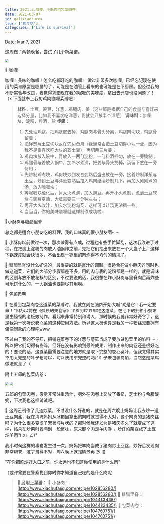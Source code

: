 ```yaml
---
title: 2021.3.咖喱、小酥肉与包菜肉卷
date: 2021-03-07
id: galixiaosurou
tags: ['食与炊']
categories: ['Life is survival']
---
```



Date: Mar 7, 2021

这周做了两顿晚餐，尝试了几个新菜谱。

<!--more-->

<img src="https://ftp.bmp.ovh/imgs/2021/03/8ce7ea1d9895f123.jpg" style="zoom: 67%;" />


🍚 咖喱

咖喱！美味的咖喱！怎么吃都好吃的咖喱！
做过非常多次咖喱，已经忘记现在使用的菜谱原型是哪里的了，可能是在油管上看来的也可能是在下厨房。但经过我的不断实验与改良，我觉得凭借现在我的咖喱的美味度，拿出去开店也没问题了！（x
下面就奉上我的鸡肉咖喱菜谱吧：

> **材料**：土豆，豌豆，洋葱，鸡腿肉，姜（这些都是根据自己的食量与喜好来选择分量，比如我不喜欢吃洋葱，我就会只放半个洋葱）
> **调味料**：咖喱块，淀粉，料酒，盐
> **步骤**：
> 1. 先处理鸡腿，把鸡腿皮去掉，鸡腿肉与骨头分离，鸡腿肉切块，鸡腿骨留着；
> 2. 把洋葱与土豆切块放在旁边备用（我通常会把土豆切得小块一些，因为我不是很喜欢吃大块的软土豆），再切两三片姜；
> 3. 鸡肉块放入碗中，再放入一两勺淀粉，一勺料酒拌匀，放在一旁腌制；
> 4. 鸡腿骨与姜放入锅中，加冷水煮沸，把姜与骨头扔掉，汤留下放在一旁待用；
> 5. 先炒制鸡肉块，鸡肉块炒到发白变熟后盛出放在一旁，接着炒制洋葱与土豆，炒到土豆与洋葱变熟后加入鸡肉继续炒制几下，再加入刚刚煮的汤，放入咖喱块；
> 6. 等咖喱块融化后，用大火煮沸，加入豌豆，再开小火煮制，煮到土豆软烂与豌豆变熟，大概需要三十分钟左右；
> 7. 再开大火收汁，加入水淀粉勾芡，这样可以让汤更浓稠一些。
> 8. 当当当，你的美味咖喱就这样制作成功啦~




🍚小酥肉与糖醋里脊

总之都是适合小朋友吃的料理，我的口味真的很小朋友啊······

🔹 小酥肉以前做过一次，那次做得有点咸，过程也有些手忙脚乱，这次我改进了过程，在把裹上淀粉的肉放入油锅炸之前，先把它们捡出来放在一个大盘子上，这样下锅速度就会快很多，不会出现一锅里的肉炸得不均匀的情况了。

🔹 糖醋里脊没什么好说的，最重要的就是酱汁的调制，很适合在做小酥肉的同时也做这道菜，它们的大部分步骤都差不多，用的肉与裹的淀粉都是一样的，就是调味的区别与放不放花椒的区别，不过要说的话，我很想在炸小酥肉与里脊肉后再炸些可乐饼什么的，一大锅油也要物尽其用啊。




🍚 包菜肉卷

🔹 在看到包菜肉卷这道菜的菜谱时，我就立刻在脑内开始大喊“就是它！我一定要做！”因为以前在《孤独的美食家》里看到过五郎吃这道菜，在地下的拥挤小餐馆里由怪怪的老板娘制作，看起来非常特别和诱人，那时候的我就非常好奇它了，这是我第一次听说卷心菜的这种使用方法。所以这大概也算是我的一种粉丝想要拥有偶像同款的心理吧www

不过由于我的不仔细，把铺在菜卷下的洋葱与蘑菇当成了要放进包菜里的馅料······所以把它们切得有些碎，但好在没有影响到最终成果，制作出来的肉卷还是很好吃的！要说的话，这道菜最需要注意的地方就是取下完整的卷心菜叶，但我觉得其实不用太完整的叶子也可以，可以使用不完整的两片叶子来包裹肉馅，当然这是菜鸡做法就是了（

附上五郎的包菜肉卷：

<img src="https://ftp.bmp.ovh/imgs/2021/03/747c602eb84265c2.jpg" style="zoom:67%;" />

<img src="https://ftp.bmp.ovh/imgs/2021/03/b561105e0b450c36.jpg" style="zoom:67%;" />

五郎的包菜肉卷，感觉非常注重汤汁，另外在肉卷上又放了番茄，芝士粉与希腊酸奶，下次我也这样试试吧。



🍚  这周还制作了几道炒菜，不过没什么好说的，就是在周六晚上妈妈让我去炒一道土豆肉丝，我在清洗妈妈从冰箱里拿出的肉时就觉得不太对，这个肉真的是猪肉丝吗？为什么很多变成了絮状与片状的？那时候我还以为是猪肉冻久了就变成了这样，结果在炒菜时我闻到一股膻味，原来那个肉是羊肉卷 ，炒好的菜变成了土豆炒羊肉*(:з」∠)*

我小时候这样的事也发生过一次，妈妈把羊肉当成了猪肉炒土豆丝，炒好后发现肉非常细软，这才觉得不对，周六晚上就是情景再 放 送

“在你把菜炒好入口之前，你永远也不知道你使用的是什么肉”

（或许需要在警察找到你时你才知道自己吃的是什么肉呢


> 🔎 **另附上菜谱**：
> 🔹 小酥肉：[http://www.xiachufang.com/recipe/102856280/](http://www.xiachufang.com/recipe/102856280/)
> 🔹 糖醋里脊：[http://www.xiachufang.com/recipe/104483435/](http://www.xiachufang.com/recipe/104483435/)
> 🔹 包菜肉卷：[http://www.xiachufang.com/recipe/104760751/](http://www.xiachufang.com/recipe/104760751/)

